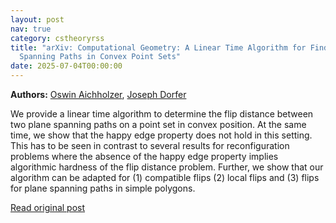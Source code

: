 ```yaml
---
layout: post
nav: true
category: cstheoryrss
title: "arXiv: Computational Geometry: A Linear Time Algorithm for Finding Minimum Flip Sequences between Plane
  Spanning Paths in Convex Point Sets"
date: 2025-07-04T00:00:00
---
```


**Authors:** [Oswin Aichholzer](https://dblp.uni-trier.de/search?q=Oswin+Aichholzer), [Joseph Dorfer](https://dblp.uni-trier.de/search?q=Joseph+Dorfer)

We provide a linear time algorithm to determine the flip distance between two
plane spanning paths on a point set in convex position. At the same time, we
show that the happy edge property does not hold in this setting. This has to be
seen in contrast to several results for reconfiguration problems where the
absence of the happy edge property implies algorithmic hardness of the flip
distance problem. Further, we show that our algorithm can be adapted for (1)
compatible flips (2) local flips and (3) flips for plane spanning paths in
simple polygons.

[Read original post](http://arxiv.org/abs/2507.02740v1)
